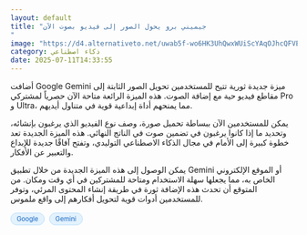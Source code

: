 ```yaml
---
layout: default
title: "جيميني برو يحول الصور إلى فيديو بصوت الآن
"
image: "https://d4.alternativeto.net/uwab5f-wo6HK3UhQwxWUiScYAqOJhcQFVETFXhn38V4/rs:fill:1520:760:0/g:ce:0:0/YWJzOi8vZGlzdC9jb250ZW50LzE3NTIyNDQ0MzU4OTIucG5n.png"
category: ذكاء اصطناعي
date: 2025-07-11T14:33:55
---
```


أضافت Google Gemini ميزة جديدة ثورية تتيح للمستخدمين تحويل الصور الثابتة إلى مقاطع فيديو حية مع إضافة الصوت. هذه الميزة الرائعة متاحة الآن حصرياً لمشتركي Pro و Ultra، مما يمنحهم أداة إبداعية قوية في متناول أيديهم.

يمكن للمستخدمين الآن ببساطة تحميل صورة، وصف نوع الفيديو الذي يرغبون بإنشائه، وتحديد ما إذا كانوا يرغبون في تضمين صوت في الناتج النهائي. هذه الميزة الجديدة تعد خطوة كبيرة إلى الأمام في مجال الذكاء الاصطناعي التوليدي، وتفتح آفاقًا جديدة للإبداع والتعبير عن الأفكار.

يمكن الوصول إلى هذه الميزة الجديدة من خلال تطبيق Gemini أو الموقع الإلكتروني الخاص به، مما يجعلها سهلة الاستخدام ومتاحة للمشتركين في أي وقت ومكان. من المتوقع أن تحدث هذه الإضافة ثورة في طريقة إنشاء المحتوى المرئي، وتوفر للمستخدمين أدوات قوية لتحويل أفكارهم إلى واقع ملموس.

<div style="margin-top:2px; margin-bottom:2px;"><a href="https://bidjadraft.github.io/?query=Google" style="background:#e3f2fd; color:#1565c0; font-size:80%; border-radius:12px; padding:3px 10px; margin:2px 4px 2px 0; display:inline-block; border:1px solid #bbdefb; text-decoration:none;">Google</a> <a href="https://bidjadraft.github.io/?query=Gemini" style="background:#e3f2fd; color:#1565c0; font-size:80%; border-radius:12px; padding:3px 10px; margin:2px 4px 2px 0; display:inline-block; border:1px solid #bbdefb; text-decoration:none;">Gemini</a></div><br><br>
